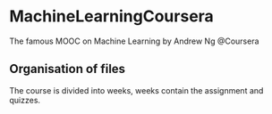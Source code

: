 # MachineLearningCoursera

The famous MOOC on Machine Learning by Andrew Ng @Coursera

## Organisation of files
The course is divided into weeks, weeks contain the assignment and quizzes.
